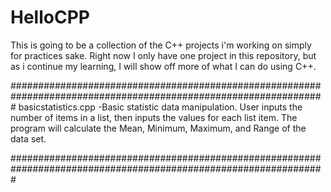 # HelloCPP

This is going to be a collection of the C++ projects i'm working on simply for practices sake. Right now I only 
have one project in this repository, but as i continue my learning, I will show off more of what I can do using
C++.

#################################################################################################################
                                            basicstatistics.cpp
-Basic statistic data manipulation. User inputs the number of items in a list, then inputs the values for each
list item. The program will calculate the Mean, Minimum, Maximum, and Range of the data set.

#################################################################################################################

